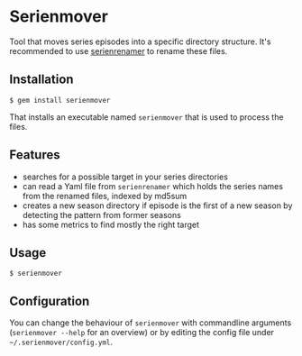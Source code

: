 # Serienmover

Tool that moves series episodes into a specific directory structure.
It's recommended to use [serienrenamer](http://github.com/pboehm/serienrenamer)
to rename these files.

## Installation

    $ gem install serienmover

That installs an executable named `serienmover` that is used to
process the files.

## Features

*   searches for a possible target in your series directories
*   can read a Yaml file from `serienrenamer` which holds the series names
    from the renamed files, indexed by md5sum
*   creates a new season directory if episode is the first of a new season
    by detecting the pattern from former seasons
*   has some metrics to find mostly the right target

## Usage

    $ serienmover

## Configuration

You can change the behaviour of `serienmover` with commandline arguments
(`serienmover --help` for an overview) or by editing the config file
under `~/.serienmover/config.yml`.

